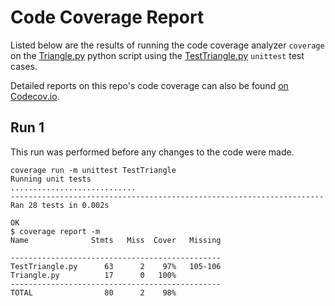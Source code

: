 # Code Coverage Report
Listed below are the results of running the code coverage analyzer `coverage` on the [Triangle.py](../Triangle.py) python script using the [TestTriangle.py](../TestTriangle.py) `unittest` test cases.

Detailed reports on this repo's code coverage can also be found [on Codecov.io](https://app.codecov.io/gh/vherzog/ssw567-hw2).

## Run 1
This run was performed before any changes to the code were made.
```
coverage run -m unittest TestTriangle
Running unit tests
............................
----------------------------------------------------------------------
Ran 28 tests in 0.002s

OK
$ coverage report -m
Name              Stmts   Miss  Cover   Missing

-----------------------------------------------
TestTriangle.py      63      2    97%   105-106
Triangle.py          17      0   100%
-----------------------------------------------
TOTAL                80      2    98%
```
